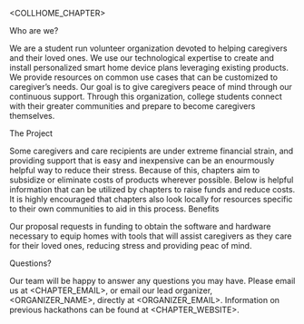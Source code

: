 <COLLHOME_CHAPTER> 

Who are we? 

We are a student run volunteer organization devoted to helping caregivers and their loved ones. We use our technological expertise to create and install personalized smart home device plans leveraging existing products. We provide resources on common use cases that can be customized to caregiver’s needs. Our goal is to give caregivers peace of mind through our continuous support. Through this organization, college students connect with their greater communities and prepare to become caregivers themselves.

The Project 

Some caregivers and care recipients are under extreme financial strain, and providing support that is easy and inexpensive can be an enourmously helpful way to reduce their stress. Because of this, chapters aim to subsidize or eliminate costs of products wherever possible. Below is helpful information that can be utilized by chapters to raise funds and reduce costs. It is highly encouraged that chapters also look locally for resources specific to their own communities to aid in this process.
Benefits 

Our proposal requests <AMOUNT> in funding to obtain the software and hardware necessary to equip homes with tools that will assist caregivers as they care for their loved ones, reducing stress and providing peac of mind.

Questions? 

Our team will be happy to answer any questions you may have. Please email us at <CHAPTER_EMAIL>, or email our lead organizer, <ORGANIZER_NAME>, directly at <ORGANIZER_EMAIL>. Information on previous hackathons can be found at <CHAPTER_WEBSITE>. 
